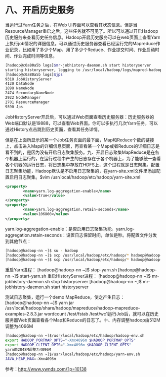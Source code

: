# 八、开启历史服务

当运行过Yarn任务之后，在Web UI界面可以查看其状态信息。但是当ResourceManager重启之后，这些任务就不可见了。所以可以通过开启Hadoop历史服务来查看历史任务信息。Hadoop开启历史服务可以在web页面上查看Yarn上执行job情况的详细信息。可以通过历史服务器查看已经运行完的Mapreduce作业记录，比如用了多少个Map、用了多少个Reduce、作业提交时间、作业启动时间、作业完成时间等信息。

```bash
[hadoop@c0a80a5b logs]$mr-jobhistory-daemon.sh start historyserver
starting historyserver, logging to /usr/local/hadoop/logs/mapred-hadoop-historyserver-c0a80a5b.nykjsrv.cn.out
[hadoop@c0a80a5b logs]$jps
9318 JobHistoryServer
4120 DataNode
1898 NameNode
2474 SecondaryNameNode
2922 NodeManager
2701 ResourceManager
9390 Jps
```

JobHistoryServer开启后，可以通过Web页面查看历史服务器：历史服务器的Web端口默认是19888，可以查看Web界面。你可以多执行几次Yarn任务，可以通过History点击跳到历史页面，查看其任务详情。





但是在上面所显示的某一个Job任务页面的最下面，Map和Reduce个数的链接上，点击进入Map的详细信息页面，再查看某一个Map或者Reduce的详细日志是看不到的，是因为没有开启日志聚集服务。九、开启日志聚集MapReduce是在各个机器上运行的，在运行过程中产生的日志存在于各个机器上，为了能够统一查看各个机器的运行日志，将日志集中存放在HDFS上，这个过程就是日志聚集。配置日志聚集功能，Hadoop默认是不启用日志聚集的，在yarn-site.xml文件里添加配置启用日志聚集。$vim /usr/local/hadoop/etc/hadoop/yarn-site.xml

```xml
<property>
        <name>yarn.log-aggregation-enable</name>
        <value>true</value>
</property>
<property>
        <name>yarn.log-aggregation.retain-seconds</name>
        <value>106800</value>
</property>
```

yarn.log-aggregation-enable：是否启用日志聚集功能。yarn.log-aggregation.retain-seconds：设置日志保留时间，单位是秒。将配置文件分发到其他节点：

```bash
[hadoop@hadoop-nn ~]$ su - hadoop
[hadoop@hadoop-nn ~]$ scp /usr/local/hadoop/etc/hadoop/* hadoop@hadoop-snn:/usr/local/hadoop/etc/hadoop/
[hadoop@hadoop-nn ~]$ scp /usr/local/hadoop/etc/hadoop/* hadoop@hadoop-dn-01:/usr/local/hadoop/etc/hadoop/
```

重启Yarn进程：
[hadoop@hadoop-nn ~]$ stop-yarn.sh
[hadoop@hadoop-nn ~]$ start-yarn.sh
重启HistoryServer进程：
[hadoop@hadoop-nn ~]$ mr-jobhistory-daemon.sh stop historyserver
[hadoop@hadoop-nn ~]$ mr-jobhistory-daemon.sh start historyserver

测试日志聚集，运行一个demo MapReduce，使之产生日志：[hadoop@hadoop-nn ~]$ yarn jar /usr/local/hadoop/share/hadoop/mapreduce/hadoop-mapreduce-examples-2.8.3.jar wordcount /test/fstab /test/wc1运行Job后，就可以在历史服务器Web页面查看各个Map和Reduce的日志了。十、内存调整hadoop由512M调整为4096M

```bash
[hadoop@hadoop-nn ~]$/usr/local/hadoop/etc/hadoop/hadoop-env.sh
export HADOOP_PORTMAP_OPTS="-Xmx4096m $HADOOP_PORTMAP_OPTS"
export HADOOP_CLIENT_OPTS="-Xmx4096m $HADOOP_CLIENT_OPTS"
yarn由2048M调整为4096M
[hadoop@hadoop-nn ~]$/usr/local/hadoop/etc/hadoop/yarn-env.sh
JAVA_HEAP_MAX=-Xmx4096m
```

参考：http://www.ywnds.com/?p=10138